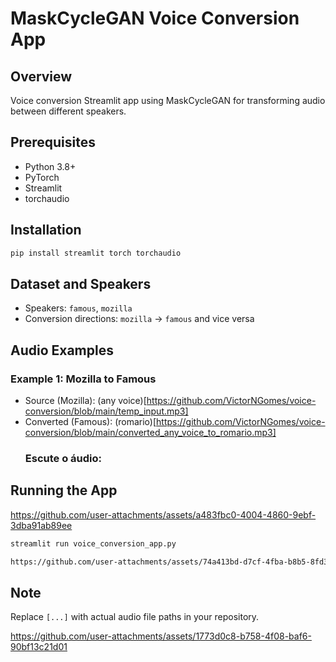 # MaskCycleGAN Voice Conversion App

## Overview
Voice conversion Streamlit app using MaskCycleGAN for transforming audio between different speakers.

## Prerequisites
- Python 3.8+
- PyTorch
- Streamlit
- torchaudio

## Installation
```bash
pip install streamlit torch torchaudio
```

## Dataset and Speakers
- Speakers: `famous`, `mozilla`
- Conversion directions: `mozilla` → `famous` and vice versa

## Audio Examples

### Example 1: Mozilla to Famous
- Source (Mozilla): (any voice)[https://github.com/VictorNGomes/voice-conversion/blob/main/temp_input.mp3]
- Converted (Famous): (romario)[https://github.com/VictorNGomes/voice-conversion/blob/main/converted_any_voice_to_romario.mp3]
  ### Escute o áudio:


## Running the App

https://github.com/user-attachments/assets/a483fbc0-4004-4860-9ebf-3dba91ab89ee


```bash
streamlit run voice_conversion_app.py

https://github.com/user-attachments/assets/74a413bd-d7cf-4fba-b8b5-8fd36ec4b37c


```

## Note
Replace `[...]` with actual audio file paths in your repository.


https://github.com/user-attachments/assets/1773d0c8-b758-4f08-baf6-90bf13c21d01


